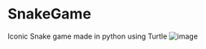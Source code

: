 # SnakeGame
Iconic Snake game made in python using Turtle
![image](https://user-images.githubusercontent.com/59928150/212299223-44eb6553-3662-47c4-bd11-d6ae48fb3663.png)
